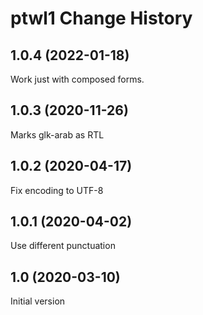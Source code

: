 ptwl1 Change History
====================

1.0.4 (2022-01-18)
------------------
Work just with composed forms.

1.0.3 (2020-11-26)
------------------
Marks glk-arab as RTL

1.0.2 (2020-04-17)
------------------
Fix encoding to UTF-8

1.0.1 (2020-04-02)
------------------
Use different punctuation

1.0 (2020-03-10)
----------------
Initial version
